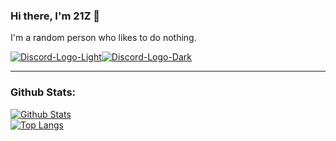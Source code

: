 ### Hi there, I'm 21Z 👋

I'm a random person who likes to do nothing.

[![Discord-Logo-Light](https://discord.com/assets/9f6f9cd156ce35e2d94c0e62e3eff462.png#gh-dark-mode-only)](https://dsc.gg/21z)[![Discord-Logo-Dark](https://discord.com/assets/ca03beabe94d8f97ba6fbf75cbb695c4.png#gh-light-mode-only)](https://dsc.gg/21z)

---

### Github Stats:

  [![Github Stats](https://github-readme-stats.vercel.app/api?username=21Z&theme=tokyonight&show_icons=true&hide_border=true)](https://bit.ly/21Z-github)<br>
  [![Top Langs](https://github-readme-stats.vercel.app/api/top-langs/?username=21Z&theme=tokyonight&layout=compact&hide_border=true)](https://bit.ly/21Z-github)
  
[discord]: https://dsc.gg/21z
[instagram]: https://instagram.com/xhamdan.x
[nodejs]: https://nodejs.org/
